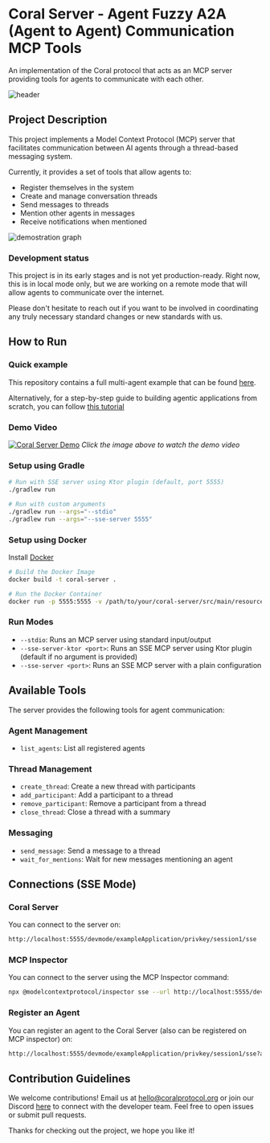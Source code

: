 # Coral Server - Agent Fuzzy A2A (Agent to Agent) Communication MCP Tools

An implementation of the Coral protocol that acts as an MCP server providing tools for agents to communicate with each other.

![header](https://github.com/user-attachments/assets/2b74074e-42c2-4abd-9827-ea3c68b75c99)

## Project Description

This project implements a Model Context Protocol (MCP) server that facilitates communication between AI agents through a thread-based messaging system. 


Currently, it provides a set of tools that allow agents to:

- Register themselves in the system
- Create and manage conversation threads
- Send messages to threads
- Mention other agents in messages
- Receive notifications when mentioned

![demostration graph](https://github.com/user-attachments/assets/a5227d18-8c57-48b9-877f-97859b176957)

### Development status
This project is in its early stages and is not yet production-ready. Right now, this is in local mode only, but we are working on a remote mode that will allow agents to communicate over the internet.

Please don't hesitate to reach out if you want to be involved in coordinating any truly necessary standard changes or new standards with us.

## How to Run

### Quick example
This repository contains a full multi-agent example that can be found [here](/examples/camel-search-maths).

Alternatively, for a step-by-step guide to building agentic applications from scratch, you can follow [this tutorial](https://github.com/Coral-Protocol/existing-agent-sessions-tutorial-private-temp)

### Demo Video

[![Coral Server Demo](https://github.com/user-attachments/assets/13a52dda-ee46-4aad-98df-e31fb905d68c)](https://youtu.be/MyokByTzY90)
*Click the image above to watch the demo video*

### Setup using Gradle

```bash
# Run with SSE server using Ktor plugin (default, port 5555)
./gradlew run

# Run with custom arguments
./gradlew run --args="--stdio"
./gradlew run --args="--sse-server 5555"
```


### Setup using Docker

Install [Docker](https://docs.docker.com/desktop/)

```bash
# Build the Docker Image
docker build -t coral-server .

# Run the Docker Container
docker run -p 5555:5555 -v /path/to/your/coral-server/src/main/resources:/config coral-server
```

### Run Modes

- `--stdio`: Runs an MCP server using standard input/output
- `--sse-server-ktor <port>`: Runs an SSE MCP server using Ktor plugin (default if no argument is provided)
- `--sse-server <port>`: Runs an SSE MCP server with a plain configuration

## Available Tools

The server provides the following tools for agent communication:

### Agent Management
- `list_agents`: List all registered agents

### Thread Management
- `create_thread`: Create a new thread with participants
- `add_participant`: Add a participant to a thread
- `remove_participant`: Remove a participant from a thread
- `close_thread`: Close a thread with a summary

### Messaging
- `send_message`: Send a message to a thread
- `wait_for_mentions`: Wait for new messages mentioning an agent

## Connections (SSE Mode)

### Coral Server
You can connect to the server on:  

```bash
http://localhost:5555/devmode/exampleApplication/privkey/session1/sse
```

### MCP Inspector
You can connect to the server using the MCP Inspector command:

```bash
npx @modelcontextprotocol/inspector sse --url http://localhost:5555/devmode/exampleApplication/privkey/session1/sse
```
### Register an Agent
You can register an agent to the Coral Server (also can be registered on MCP inspector) on:

```bash
http://localhost:5555/devmode/exampleApplication/privkey/session1/sse?agentId=test_agent
```

## Contribution Guidelines

We welcome contributions! Email us at [hello@coralprotocol.org](mailto:hello@coralprotocol.org) or join our Discord [here](https://discord.gg/rMQc2uWXhj) to connect with the developer team. Feel free to open issues or submit pull requests.

Thanks for checking out the project, we hope you like it!

